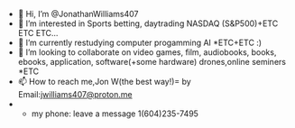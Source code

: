 - 👋 Hi, I’m @JonathanWilliams407
- 👀 I’m interested in Sports betting, daytrading NASDAQ (S&P500)+ETC ETC ETC...
- 🌱 I’m currently restudying computer progamming AI *ETC+ETC :)
- 💞️ I’m looking to collaborate on video games, film, audiobooks, books, ebooks, application, software(+some hardware) drones,online seminers *ETC
- 📫 How to reach me,Jon W(the best way!)= by Email:jwilliams407@proton.me
- + my phone: leave a message 1(604)235-7495

<!---
JonathanWilliams407/JonathanWilliams407 is a ✨ special ✨ repository because its `README.md` (this file) appears on your GitHub profile.
You can click the Preview link to take a look at your changes.
--->

